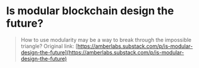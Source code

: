 # Is modular blockchain design the future?

> How to use modularity may be a way to break through the impossible triangle? 
Original link: [https://amberlabs.substack.com/p/is-modular-design-the-future](https://amberlabs.substack.com/p/is-modular-design-the-future)